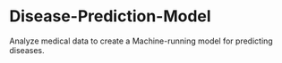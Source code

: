# Disease-Prediction-Model
Analyze medical data to create a Machine-running model for predicting diseases.
